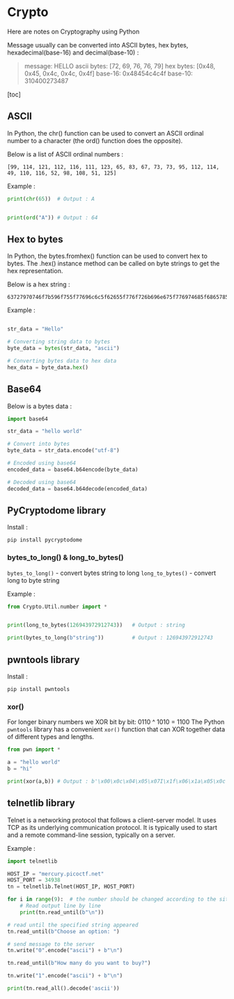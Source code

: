 # Crypto
Here are notes on Cryptography using Python

Message usually can be converted into ASCII bytes, hex bytes, hexadecimal(base-16) and decimal(base-10) :
> message: HELLO
> ascii bytes: [72, 69, 76, 76, 79]
> hex bytes: [0x48, 0x45, 0x4c, 0x4c, 0x4f]
> base-16: 0x48454c4c4f
> base-10: 310400273487 

[toc]

## ASCII
In Python, the chr() function can be used to convert an ASCII ordinal number to a character (the ord() function does the opposite).

Below is a list of ASCII ordinal numbers :
```
[99, 114, 121, 112, 116, 111, 123, 65, 83, 67, 73, 73, 95, 112, 114, 49, 110, 116, 52, 98, 108, 51, 125]
```

Example :
```python
print(chr(65))	# Output : A


print(ord("A"))	# Output : 64
```

## Hex to bytes
In Python, the bytes.fromhex() function can be used to convert hex to bytes. The .hex() instance method can be called on byte strings to get the hex representation.

Below is a hex string :
```
63727970746f7b596f755f77696c6c5f62655f776f726b696e675f776974685f6865785f737472696e67735f615f6c6f747d
```

Example :
```python

str_data = "Hello"

# Converting string data to bytes
byte_data = bytes(str_data, "ascii")

# Converting bytes data to hex data
hex_data = byte_data.hex()
```

## Base64

Below is a bytes data :

```python
import base64

str_data = "hello world"

# Convert into bytes
byte_data = str_data.encode("utf-8")

# Encoded using base64
encoded_data = base64.b64encode(byte_data)

# Decoded using base64
decoded_data = base64.b64decode(encoded_data)

```

## PyCryptodome library
Install :

```
pip install pycryptodome
```

### bytes_to_long() & long_to_bytes()
`bytes_to_long()` - convert bytes string to long
`long_to_bytes()` - convert long to byte string

Example : 

```python
from Crypto.Util.number import *


print(long_to_bytes(126943972912743))   # Output : string

print(bytes_to_long(b"string"))         # Output : 126943972912743

```

## pwntools library
Install :

```
pip install pwntools
```
### xor()
For longer binary numbers we XOR bit by bit: 0110 ^ 1010 = 1100
The Python `pwntools` library has a convenient `xor()` function that can XOR together data of different types and lengths.

```python
from pwn import *

a = "hello world"
b = "hi"

print(xor(a,b)) # Output : b'\x00\x0c\x04\x05\x07I\x1f\x06\x1a\x05\x0c'

```

## telnetlib library
Telnet is a networking protocol that follows a client-server model. It uses TCP as its underlying communication protocol. It is typically used to start and a remote command-line session, typically on a server.  

Example :
```python
import telnetlib

HOST_IP = "mercury.picoctf.net"
HOST_PORT = 34938
tn = telnetlib.Telnet(HOST_IP, HOST_PORT)

for i in range(9):	# the number should be changed according to the situation
	# Read output line by line
	print(tn.read_until(b"\n"))

# read until the specified string appeared
tn.read_until(b"Choose an option: ")

# send message to the server
tn.write("0".encode("ascii") + b"\n")

tn.read_until(b"How many do you want to buy?")

tn.write("1".encode("ascii") + b"\n")

print(tn.read_all().decode('ascii'))


```
